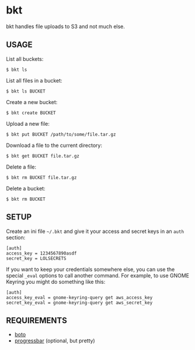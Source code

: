 bkt
===

bkt handles file uploads to S3 and not much else.



USAGE
-----

List all buckets:

    $ bkt ls


List all files in a bucket:

    $ bkt ls BUCKET


Create a new bucket:

    $ bkt create BUCKET


Upload a new file:

    $ bkt put BUCKET /path/to/some/file.tar.gz


Download a file to the current directory:

    $ bkt get BUCKET file.tar.gz


Delete a file:

    $ bkt rm BUCKET file.tar.gz


Delete a bucket:

    $ bkt rm BUCKET


SETUP
-----

Create an ini file `~/.bkt` and give it your access and secret
keys in an `auth` section:

    [auth]
    access_key = 1234567890asdf
    secret_key = LOLSECRETS


If you want to keep your credentials somewhere else, you can use the
special `_eval` options to call another command. For example, to use
GNOME Keyring you might do something like this:


    [auth]
    access_key_eval = gnome-keyring-query get aws_access_key
    secret_key_eval = gnome-keyring-query get aws_secret_key




REQUIREMENTS
------------

* [boto](http://boto.cloudhackers.com/)
* [progressbar](http://pypi.python.org/pypi/progressbar/) (optional, but pretty)

